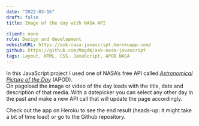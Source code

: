 ```yaml
---
date: "2022-03-16"
draft: false
title: Image of the day with NASA API

client: none
role: Design and development
websiteURL: https://ask-nasa-javascript.herokuapp.com/
github: https://github.com/MagdK/ask-nasa-javascript
tags: Layout, HTML, CSS, JavaScript, APOD NASA
---
```


In this JavaScript project I used one of NASA’s free API called [*Astronomical Picture of the Day*][Astronomical Picture of the Day] (APOD).  
On pageload the image or video of the day loads with the title, date and description of that media. With a datepicker you can select any other day in the past and make a new API call that will update the page accordingly.

Check out the app on Heroku to see the end result (heads-up: it might take a bit of time load) or go to the Github repository.

[Astronomical Picture of the Day]: https://api.nasa.gov/